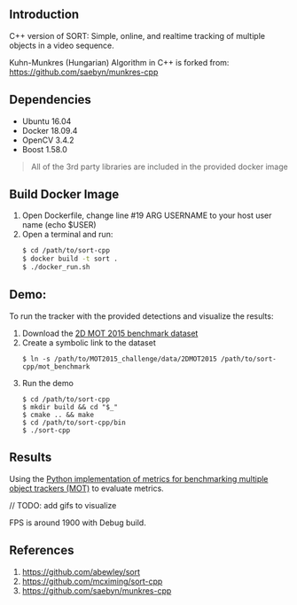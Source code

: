 ## Introduction
C++ version of SORT: Simple, online, and realtime tracking of multiple objects in a video sequence.

Kuhn-Munkres (Hungarian) Algorithm in C++ is forked from:
https://github.com/saebyn/munkres-cpp

## Dependencies
- Ubuntu 16.04
- Docker 18.09.4
- OpenCV 3.4.2
- Boost 1.58.0

> All of the 3rd party libraries are included in the provided docker image

## Build Docker Image
1. Open Dockerfile, change line #19 ARG USERNAME to your host user name (echo $USER)
2. Open a terminal and run:
    ```bash
    $ cd /path/to/sort-cpp
    $ docker build -t sort .
    $ ./docker_run.sh
    ```

## Demo:

To run the tracker with the provided detections and visualize the results:

1. Download the [2D MOT 2015 benchmark dataset](https://motchallenge.net/data/2D_MOT_2015/#download)
2. Create a symbolic link to the dataset
    ```
    $ ln -s /path/to/MOT2015_challenge/data/2DMOT2015 /path/to/sort-cpp/mot_benchmark
    ```
3. Run the demo
    ```
    $ cd /path/to/sort-cpp
    $ mkdir build && cd "$_"
    $ cmake .. && make
    $ cd /path/to/sort-cpp/bin
    $ ./sort-cpp
    ```

## Results
Using the [Python implementation of metrics for benchmarking multiple object trackers (MOT)](https://github.com/cheind/py-motmetrics) to evaluate metrics. 

// TODO: add gifs to visualize

FPS is around 1900 with Debug build.

## References
1. https://github.com/abewley/sort
2. https://github.com/mcximing/sort-cpp
3. https://github.com/saebyn/munkres-cpp
